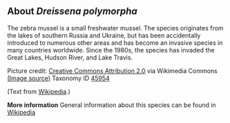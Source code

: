 **About *Dreissena polymorpha***
-------------------------
The zebra mussel is a small freshwater mussel. The species originates 
from the lakes of southern Russia and Ukraine, but has been 
accidentally introduced to numerous other areas and has become an 
invasive species in many countries worldwide. Since the 1980s, the 
species has invaded the Great Lakes, Hudson River, and Lake Travis.


Picture credit: [Creative Commons Attribution 2.0](https://creativecommons.org/licenses/by/2.0) via Wikimedia Commons [(Image source)](https://en.wikipedia.org/wiki/File:Dreissena_polymorpha_(I1957)_0265_(39449820624).jpg)
Taxonomy ID [45954](https://www.uniprot.org/taxonomy/45954)

(Text from [Wikipedia](https://en.wikipedia.org/).)

**More information**
General information about this species can be found in [Wikipedia](https://en.wikipedia.org/wiki/Zebra_mussel)
